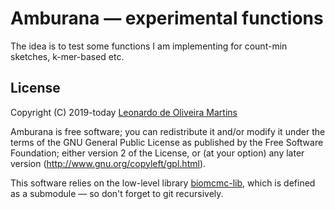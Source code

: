 # Amburana &mdash; experimental functions

The idea is to test some functions I am implementing for count-min sketches, k-mer-based etc. 

## License 
Copyright (C) 2019-today  [Leonardo de Oliveira Martins](https://github.com/leomrtns)

Amburana is free software; you can redistribute it and/or modify it under the terms of the GNU General Public
License as published by the Free Software Foundation; either version 2 of the License, or (at your option) any later
version (http://www.gnu.org/copyleft/gpl.html).

This software relies on the low-level library [biomcmc-lib](https://github.com/quadram-institute-bioscience/biomcmc-lib), 
which is defined as a submodule &mdash; so don't forget to git recursively. 
